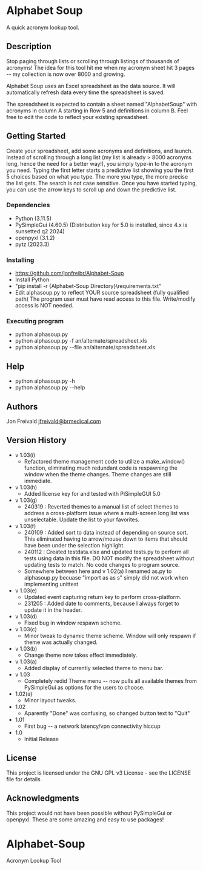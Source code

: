 # Alphabet Soup

A quick acronym lookup tool.

## Description

Stop paging through lists or scrolling through listings of thousands of acronyms!
The idea for this tool hit me when my acronym sheet hit 3 pages -- my collection
is now over 8000 and growing.

Alphabet Soup uses an Excel spreadsheet as the data source. It will automatically
refresh data every time the spreadsheet is saved.

The spreadsheet is expected to contain a sheet named "AlphabetSoup" with acronyms 
in column A starting in Row 5 and definitions in column B. Feel free to edit the
code to reflect your existing spreadsheet.

## Getting Started

Create your spreadsheet, add some acronyms and definitions, and launch. Instead of
scrolling through a long list (my list is already > 8000 acronyms long, hence the need
for a better way!), you simply type-in to the acronym you need. Typing the first letter
starts a predictive list showing you the first 5 choices based on what you type. The
more you type, the more precise the list gets. The search is not case sensitive. Once 
you have started typing, you can use the arrow keys to scroll up and down the
predictive list.

### Dependencies

* Python (3.11.5)
* PySimpleGui (4.60.5) (Distribution key for 5.0 is installed, since 4.x is sunsetted q2 2024)
* openpyxl (3.1.2)
* pytz (2023.3)

### Installing

* https://github.com/jonfreibr/Alphabet-Soup
* Install Python
* "pip install -r {Alphabet-Soup Directory}\requirements.txt"
* Edit alphasoup.py to reflect YOUR source spreadsheet (fully qualified path)
    The program user must have read access to this file. Write/modify
    access is NOT needed.

### Executing program

* python alphasoup.py
* python alphasoup.py -f an/alternate/spreadsheet.xls
* python alphasoup.py --file an/alternate/spreadsheet.xls

## Help

* python alphasoup.py -h
* python alphasoup.py --help

## Authors

Jon Freivald
jfreivald@brmedical.com

## Version History

* v 1.03(i)
    * Refactored theme management code to utilize a make_window() function, eliminating much redundant code is respawning
    the window when the theme changes. Theme changes are still immediate.
* v 1.03(h)
    * Added license key for and tested with PiSimpleGUI 5.0
* v 1.03(g)
    * 240319    : Reverted themes to a manual list of select themes to address a cross-platform issue
    where a multi-screen long list was unselectable. Update the list to your favorites.
* v 1.03(f)
    * 240109    : Added sort to data instead of depending on source sort. This eliminated having to arrow/mouse down to items that should have been under the selection highlight.
    * 240112    : Created testdata.xlsx and updated tests.py to perform all tests using data in this file. DO NOT modify the spreadsheet without updating tests to match. No code changes to program source.
    * Somewhere between here and v 1.02(a) I renamed as.py to alphasoup.py becuase "import as as s" simply did not work when implementing unittest
* v 1.03(e)
    * Updated event capturing return key to perform cross-platform.
    * 231205	: Added date to comments, because I always forget to update it in the header.
* v 1.03(d)
    * Fixed bug in window respawn scheme.
* v 1.03(c)
    * Minor tweak to dynamic theme scheme. Window will only respawn if theme was actually changed.
* v 1.03(b)
    * Change theme now takes effect immediately.
* v 1.03(a)
    * Added display of currently selected theme to menu bar.
* v 1.03
    * Completely redid Theme menu -- now pulls all available themes from PySimpleGui as options for the users to choose.
* 1.02(a)
    * Minor layout tweaks.
* 1.02
    * Aparently "Done" was confusing, so changed button text to "Quit"
* 1.01
    * First bug -- a network latency/vpn connectivity hiccup
* 1.0
    * Initial Release

## License

This project is licensed under the GNU GPL v3 License - see the LICENSE file for details

## Acknowledgments

This project would not have been possible without PySimpleGui or openpyxl. These are some
amazing and easy to use packages!

# Alphabet-Soup
 Acronym Lookup Tool
